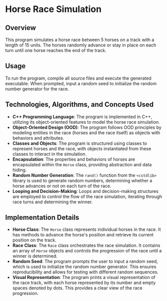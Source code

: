 # Horse Race Simulation

## Overview
This program simulates a horse race between 5 horses on a track with a length of 15 units. The horses randomly advance or stay in place on each turn until one horse reaches the end of the track.

## Usage
To run the program, compile all source files and execute the generated executable. When prompted, input a random seed to initialize the random number generator for the race.

## Technologies, Algorithms, and Concepts Used
- **C++ Programming Language**: The program is implemented in C++, utilizing its object-oriented features to model the horse race simulation.
- **Object-Oriented Design (OOD)**: The program follows OOD principles by modeling entities in the race (horses and the race itself) as objects with behaviors and attributes.
- **Classes and Objects**: The program is structured using classes to represent horses and the race, with objects instantiated from these classes to interact in the simulation.
- **Encapsulation**: The properties and behaviors of horses are encapsulated within the `Horse` class, providing abstraction and data hiding.
- **Random Number Generation**: The `rand()` function from the `<cstdlib>` library is used to generate random numbers, determining whether a horse advances or not on each turn of the race.
- **Looping and Decision-Making**: Loops and decision-making structures are employed to control the flow of the race simulation, iterating through race turns and determining the winner.

## Implementation Details
- **Horse Class**: The `Horse` class represents individual horses in the race. It has methods to advance the horse's position and retrieve its current position on the track.
- **Race Class**: The `Race` class orchestrates the race simulation. It contains an array of `Horse` objects and controls the progression of the race until a winner is determined.
- **Random Seed**: The program prompts the user to input a random seed, which is used to initialize the random number generator. This ensures reproducibility and allows for testing with different random sequences.
- **Visual Representation**: The program prints a visual representation of the race track, with each horse represented by its number and empty spaces denoted by dots. This provides a clear view of the race progression.

